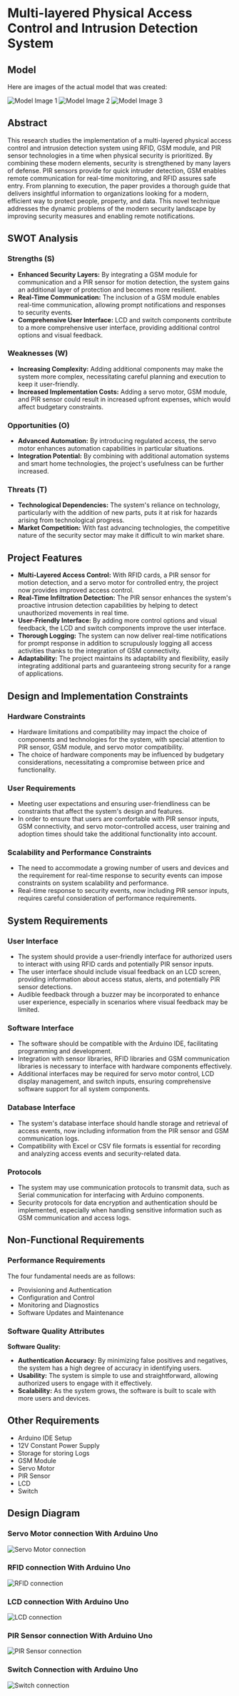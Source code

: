 # Multi-layered Physical Access Control and Intrusion Detection System

## Model
Here are images of the actual model that was created:

![Model Image 1](Diagrams/6.png)
![Model Image 2](Diagrams/7.png)
![Model Image 3](Diagrams/8.png)

## Abstract
This research studies the implementation of a multi-layered physical access control and intrusion detection system using RFID, GSM module, and PIR sensor technologies in a time when physical security is prioritized. By combining these modern elements, security is strengthened by many layers of defense. PIR sensors provide for quick intruder detection, GSM enables remote communication for real-time monitoring, and RFID assures safe entry. From planning to execution, the paper provides a thorough guide that delivers insightful information to organizations looking for a modern, efficient way to protect people, property, and data. This novel technique addresses the dynamic problems of the modern security landscape by improving security measures and enabling remote notifications.

## SWOT Analysis

### Strengths (S)
- **Enhanced Security Layers:** By integrating a GSM module for communication and a PIR sensor for motion detection, the system gains an additional layer of protection and becomes more resilient.
- **Real-Time Communication:** The inclusion of a GSM module enables real-time communication, allowing prompt notifications and responses to security events.
- **Comprehensive User Interface:** LCD and switch components contribute to a more comprehensive user interface, providing additional control options and visual feedback.

### Weaknesses (W)
- **Increasing Complexity:** Adding additional components may make the system more complex, necessitating careful planning and execution to keep it user-friendly. 
- **Increased Implementation Costs:** Adding a servo motor, GSM module, and PIR sensor could result in increased upfront expenses, which would affect budgetary constraints.

### Opportunities (O)
- **Advanced Automation:** By introducing regulated access, the servo motor enhances automation capabilities in particular situations.
- **Integration Potential:** By combining with additional automation systems and smart home technologies, the project's usefulness can be further increased.

### Threats (T)
- **Technological Dependencies:** The system's reliance on technology, particularly with the addition of new parts, puts it at risk for hazards arising from technological progress.
- **Market Competition:** With fast advancing technologies, the competitive nature of the security sector may make it difficult to win market share.

## Project Features
- **Multi-Layered Access Control:** With RFID cards, a PIR sensor for motion detection, and a servo motor for controlled entry, the project now provides improved access control.
- **Real-Time Infiltration Detection:** The PIR sensor enhances the system's proactive intrusion detection capabilities by helping to detect unauthorized movements in real time.
- **User-Friendly Interface:** By adding more control options and visual feedback, the LCD and switch components improve the user interface.
- **Thorough Logging:** The system can now deliver real-time notifications for prompt response in addition to scrupulously logging all access activities thanks to the integration of GSM connectivity.
- **Adaptability:** The project maintains its adaptability and flexibility, easily integrating additional parts and guaranteeing strong security for a range of applications.

## Design and Implementation Constraints

### Hardware Constraints
- Hardware limitations and compatibility may impact the choice of components and technologies for the system, with special attention to PIR sensor, GSM module, and servo motor compatibility.
- The choice of hardware components may be influenced by budgetary considerations, necessitating a compromise between price and functionality.

### User Requirements
- Meeting user expectations and ensuring user-friendliness can be constraints that affect the system's design and features.
- In order to ensure that users are comfortable with PIR sensor inputs, GSM connectivity, and servo motor-controlled access, user training and adoption times should take the additional functionality into account.

### Scalability and Performance Constraints
- The need to accommodate a growing number of users and devices and the requirement for real-time response to security events can impose constraints on system scalability and performance.
- Real-time response to security events, now including PIR sensor inputs, requires careful consideration of performance requirements.

## System Requirements

### User Interface
- The system should provide a user-friendly interface for authorized users to interact with using RFID cards and potentially PIR sensor inputs.
- The user interface should include visual feedback on an LCD screen, providing information about access status, alerts, and potentially PIR sensor detections.
- Audible feedback through a buzzer may be incorporated to enhance user experience, especially in scenarios where visual feedback may be limited.

### Software Interface
- The software should be compatible with the Arduino IDE, facilitating programming and development.
- Integration with sensor libraries, RFID libraries and GSM communication libraries is necessary to interface with hardware components effectively.
- Additional interfaces may be required for servo motor control, LCD display management, and switch inputs, ensuring comprehensive software support for all system components.

### Database Interface
- The system's database interface should handle storage and retrieval of access events, now including information from the PIR sensor and GSM communication logs.
- Compatibility with Excel or CSV file formats is essential for recording and analyzing access events and security-related data.

### Protocols
- The system may use communication protocols to transmit data, such as Serial communication for interfacing with Arduino components.
- Security protocols for data encryption and authentication should be implemented, especially when handling sensitive information such as GSM communication and access logs.

## Non-Functional Requirements

### Performance Requirements
The four fundamental needs are as follows:
- Provisioning and Authentication
- Configuration and Control
- Monitoring and Diagnostics
- Software Updates and Maintenance

### Software Quality Attributes

**Software Quality:**
- **Authentication Accuracy:** By minimizing false positives and negatives, the system has a high degree of accuracy in identifying users.
- **Usability:** The system is simple to use and straightforward, allowing authorized users to engage with it effectively.
- **Scalability:** As the system grows, the software is built to scale with more users and devices.

## Other Requirements
- Arduino IDE Setup
- 12V Constant Power Supply
- Storage for storing Logs
- GSM Module
- Servo Motor
- PIR Sensor
- LCD
- Switch

## Design Diagram

### Servo Motor connection With Arduino Uno
![Servo Motor connection](Diagrams/3.png)

### RFID connection With Arduino Uno
![RFID connection](Diagrams/2.png)

### LCD connection With Arduino Uno
![LCD connection](Diagrams/5.png)

### PIR Sensor connection With Arduino Uno
![PIR Sensor connection](Diagrams/4.png)

### Switch Connection with Arduino Uno
![Switch connection](Diagrams/1.png)
